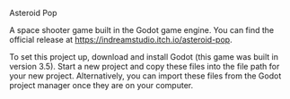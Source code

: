 Asteroid Pop

A space shooter game built in the Godot game engine. 
You can find the official release at https://indreamstudio.itch.io/asteroid-pop. 

To set this project up, download and install Godot (this game was built in version 3.5).
Start a new project and copy these files into the file path for your new project.
Alternatively, you can import these files from the Godot project manager once they are on your computer.
